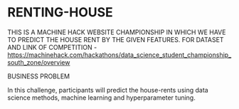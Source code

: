 # RENTING-HOUSE
THIS IS A MACHINE HACK WEBSITE CHAMPIONSHIP IN WHICH WE HAVE TO PREDICT THE HOUSE RENT BY THE GIVEN FEATURES.
FOR DATASET AND LINK OF COMPETITION - https://machinehack.com/hackathons/data_science_student_championship_south_zone/overview

BUSINESS PROBLEM 

In this challenge, participants will predict the house-rents using data science methods, machine learning and  hyperparameter tuning.







